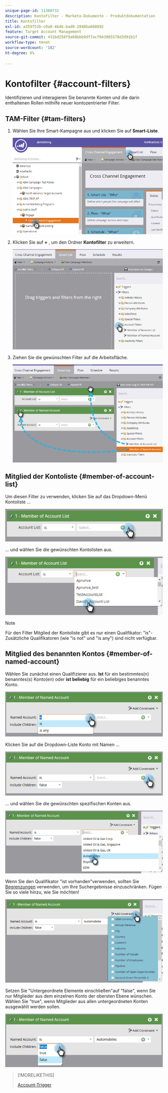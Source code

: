 ```yaml
---
unique-page-id: 11380732
description: Kontofilter - Marketo-Dokumente - Produktdokumentation
title: Kontofilter
exl-id: a359f53b-c0a0-4b46-bad0-2840ba668892
feature: Target Account Management
source-git-commit: 431bd258f9a68bbb9df7acf043085578d3d91b1f
workflow-type: tm+mt
source-wordcount: '182'
ht-degree: 6%

---
```


# Kontofilter {#account-filters}

Identifizieren und interagieren Sie benannte Konten und die darin enthaltenen Rollen mithilfe neuer kontozentrierter Filter.

## TAM-Filter {#tam-filters}

1. Wählen Sie Ihre Smart-Kampagne aus und klicken Sie auf **Smart-Liste**.

   ![](assets/one.png)

1. Klicken Sie auf **+** , um den Ordner **Kontofilter** zu erweitern.

   ![](assets/two.png)

1. Ziehen Sie die gewünschten Filter auf die Arbeitsfläche.

   ![](assets/three.png)

## Mitglied der Kontoliste {#member-of-account-list}

Um diesen Filter zu verwenden, klicken Sie auf das Dropdown-Menü Kontoliste ...

![](assets/four.png)

... und wählen Sie die gewünschten Kontolisten aus.

![](assets/five.png)

>[!NOTE]
>
>Für den Filter Mitglied der Kontoliste gibt es nur einen Qualifikator: &quot;is&quot;- Zusätzliche Qualifikatoren (wie &quot;is not&quot; und &quot;is any&quot;) sind nicht verfügbar.

## Mitglied des benannten Kontos {#member-of-named-account}

Wählen Sie zunächst einen Qualifizierer aus. **Ist** für ein bestimmtes(n) benanntes(s) Konto(en) oder **ist beliebig** für ein beliebiges benanntes Konto.

![](assets/six.png)

Klicken Sie auf die Dropdown-Liste Konto mit Namen ...

![](assets/seven.png)

... und wählen Sie die gewünschten spezifischen Konten aus.

![](assets/eight.png)

Wenn Sie den Qualifikator &quot;ist vorhanden&quot;verwenden, sollten Sie [Begrenzungen](/help/marketo/product-docs/core-marketo-concepts/smart-lists-and-static-lists/using-smart-lists/add-a-constraint-to-a-smart-list-filter.md) verwenden, um Ihre Suchergebnisse einzuschränken. Fügen Sie so viele hinzu, wie Sie möchten!

![](assets/nine.png)

Setzen Sie &quot;Untergeordnete Elemente einschließen&quot;auf &quot;false&quot;, wenn Sie nur Mitglieder aus dem einzelnen Konto der obersten Ebene wünschen. Wählen Sie &quot;true&quot;, wenn Mitglieder aus allen untergeordneten Konten ausgewählt werden sollen.

![](assets/ten.png)

>[!MORELIKETHIS]
>
>[Account-Trigger](/help/marketo/product-docs/target-account-management/engage/account-triggers.md)
